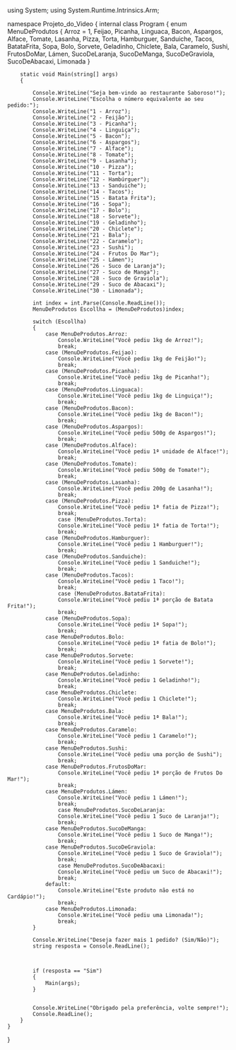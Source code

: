 using System;
using System.Runtime.Intrinsics.Arm;

namespace Projeto_do_Video
{
    internal class Program
    {
        enum MenuDeProdutos { Arroz = 1, Feijao, Picanha, Linguaca, Bacon, Aspargos, Alface, Tomate, Lasanha, Pizza, Torta, Hamburguer, Sanduiche, Tacos, BatataFrita, Sopa, Bolo, Sorvete, Geladinho, Chiclete, Bala, Caramelo, Sushi, FrutosDoMar, Lámen, SucoDeLaranja, SucoDeManga, SucoDeGraviola, SucoDeAbacaxi, Limonada }

        static void Main(string[] args)
        {

            Console.WriteLine("Seja bem-vindo ao restaurante Saboroso!");
            Console.WriteLine("Escolha o número equivalente ao seu pedido:");
            Console.WriteLine("1 - Arroz");
            Console.WriteLine("2 - Feijão");
            Console.WriteLine("3 - Picanha");
            Console.WriteLine("4 - Linguiça");
            Console.WriteLine("5 - Bacon");
            Console.WriteLine("6 - Aspargos");
            Console.WriteLine("7 - Alface");
            Console.WriteLine("8 - Tomate");
            Console.WriteLine("9 - Lasanha");
            Console.WriteLine("10 - Pizza");
            Console.WriteLine("11 - Torta");
            Console.WriteLine("12 - Hambúrguer");
            Console.WriteLine("13 - Sanduiche");
            Console.WriteLine("14 - Tacos");
            Console.WriteLine("15 - Batata Frita");
            Console.WriteLine("16 - Sopa");
            Console.WriteLine("17 - Bolo");
            Console.WriteLine("18 - Sorvete");
            Console.WriteLine("19 - Geladinho");
            Console.WriteLine("20 - Chiclete");
            Console.WriteLine("21 - Bala");
            Console.WriteLine("22 - Caramelo");
            Console.WriteLine("23 - Sushi");
            Console.WriteLine("24 - Frutos Do Mar");
            Console.WriteLine("25 - Lámen");
            Console.WriteLine("26 - Suco de Laranja");
            Console.WriteLine("27 - Suco de Manga");
            Console.WriteLine("28 - Suco de Graviola");
            Console.WriteLine("29 - Suco de Abacaxi");
            Console.WriteLine("30 - Limonada");

            int index = int.Parse(Console.ReadLine());
            MenuDeProdutos Escollha = (MenuDeProdutos)index;

            switch (Escollha)
            {
                case MenuDeProdutos.Arroz:
                    Console.WriteLine("Você pediu 1kg de Arroz!");
                    break;
                case (MenuDeProdutos.Feijao):
                    Console.WriteLine("Você pediu 1kg de Feijão!");
                    break;
                case (MenuDeProdutos.Picanha):
                    Console.WriteLine("Você pediu 1kg de Picanha!");
                    break;
                case (MenuDeProdutos.Linguaca):
                    Console.WriteLine("Você pediu 1kg de Linguiça!");
                    break;
                case (MenuDeProdutos.Bacon):
                    Console.WriteLine("Você pediu 1kg de Bacon!");
                    break;
                case (MenuDeProdutos.Aspargos):
                    Console.WriteLine("Você pediu 500g de Aspargos!");
                    break;
                case (MenuDeProdutos.Alface):
                    Console.WriteLine("Você pediu 1ª unidade de Alface!");
                    break;
                case (MenuDeProdutos.Tomate):
                    Console.WriteLine("Você pediu 500g de Tomate!");
                    break;
                case (MenuDeProdutos.Lasanha):
                    Console.WriteLine("Você pediu 200g de Lasanha!");
                    break;
                case (MenuDeProdutos.Pizza):
                    Console.WriteLine("Você pediu 1ª fatia de Pizza!");
                    break;
                    case (MenuDeProdutos.Torta):
                    Console.WriteLine("Você pediu 1ª fatia de Torta!");
                    break;
                case (MenuDeProdutos.Hamburguer):
                    Console.WriteLine("Você pediu 1 Hamburguer!");
                    break;
                case (MenuDeProdutos.Sanduiche):
                    Console.WriteLine("Você pediu 1 Sanduiche!");
                    break;
                case (MenuDeProdutos.Tacos):
                    Console.WriteLine("Você pediu 1 Taco!");
                    break;
                    case (MenuDeProdutos.BatataFrita):
                    Console.WriteLine("Você pediu 1ª porção de Batata Frita!");
                    break;
                case (MenuDeProdutos.Sopa):
                    Console.WriteLine("Você pediu 1ª Sopa!");
                    break;
                case MenuDeProdutos.Bolo:
                    Console.WriteLine("Você pediu 1ª fatia de Bolo!");
                    break;
                case MenuDeProdutos.Sorvete:
                    Console.WriteLine("Você pediu 1 Sorvete!");
                    break;
                case MenuDeProdutos.Geladinho:
                    Console.WriteLine("Você pediu 1 Geladinho!");
                    break;
                case MenuDeProdutos.Chiclete:
                    Console.WriteLine("Você pediu 1 Chiclete!");
                    break;
                case MenuDeProdutos.Bala:
                    Console.WriteLine("Você pediu 1ª Bala!");
                    break;
                case MenuDeProdutos.Caramelo:
                    Console.WriteLine("Você pediu 1 Caramelo!");
                    break;
                case MenuDeProdutos.Sushi:
                    Console.WriteLine("Você pediu uma porção de Sushi");
                    break;
                case MenuDeProdutos.FrutosDoMar:
                    Console.WriteLine("Você pediu 1ª porção de Frutos Do Mar!");
                    break;
                case MenuDeProdutos.Lámen:
                    Console.WriteLine("Você pediu 1 Lámen!");
                    break;
                    case MenuDeProdutos.SucoDeLaranja:
                    Console.WriteLine("Você pediu 1 Suco de Laranja!");
                    break;
                case MenuDeProdutos.SucoDeManga:
                    Console.WriteLine("Você pediu 1 Suco de Manga!");
                    break;
                case MenuDeProdutos.SucoDeGraviola:
                    Console.WriteLine("Você pediu 1 Suco de Graviola!");
                    break;
                    case MenuDeProdutos.SucoDeAbacaxi:
                    Console.WriteLine("Você pediu um Suco de Abacaxi!");
                    break;
                default:
                    Console.WriteLine("Este produto não está no Cardápio!");
                    break;
                case MenuDeProdutos.Limonada:
                    Console.WriteLine("Você pediu uma Limonada!");
                    break;
            }

            Console.WriteLine("Deseja fazer mais 1 pedido? (Sim/Não)");
            string resposta = Console.ReadLine();



            if (resposta == "Sim")
            {
                Main(args);
            }
            

            Console.WriteLine("Obrigado pela preferência, volte sempre!");
            Console.ReadLine();
        }          
    }
}
